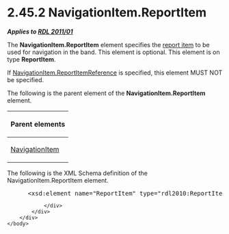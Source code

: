 <html dir="LTR" xmlns:mshelp="http://msdn.microsoft.com/mshelp" xmlns:ddue="http://ddue.schemas.microsoft.com/authoring/2003/5" xmlns:xlink="http://www.w3.org/1999/xlink" xmlns:tool="http://www.microsoft.com/tooltip">
    <head>
        <meta http-equiv="Content-Type" content="text/html; CHARSET=utf-8"></meta>
        <meta name="save" content="history"></meta>
        <title>2.45.2 NavigationItem.ReportItem</title>
        <xml>
            <mshelp:toctitle title="2.45.2 NavigationItem.ReportItem"></mshelp:toctitle>
            <mshelp:rltitle title="[MS-RDL]: NavigationItem.ReportItem"></mshelp:rltitle>
            <mshelp:keyword index="A" term="2a7eec12-9d11-4bc0-9190-39917b40ee60"></mshelp:keyword>
            <mshelp:attr name="DCSext.ContentType" value="open specification"></mshelp:attr>
            <mshelp:attr name="AssetID" value="2a7eec12-9d11-4bc0-9190-39917b40ee60"></mshelp:attr>
            <mshelp:attr name="TopicType" value="kbRef"></mshelp:attr>
            <mshelp:attr name="DCSext.Title" value="[MS-RDL]: NavigationItem.ReportItem" />
        </xml>
    </head>
    <body>
        <div id="header">
            <h1 class="heading">2.45.2 NavigationItem.ReportItem</h1>
        </div>
        <div id="mainSection">
            <div id="mainBody">
                <div id="allHistory" class="saveHistory"></div>
                <div id="sectionSection0" class="section" name="collapseableSection">
                    

<p><b><i>Applies to </i></b><a href="bf2bab1a-b608-4bcc-b718-1cc1baa9579c.html"><b><i>RDL 2011/01</i></b></a></p>

<p>The <b>NavigationItem.ReportItem</b> element specifies the <a href="b2482b3f-74ab-4ca8-a9e5-c07955011743.html#gt_c6f8e999-fca9-4e79-96e7-fb4c2c43d601">report item</a> to be used for
navigation in the band. This element is optional. This element is on type <b>ReportItem</b>.</p>

<p>If <a href="5d4b5692-dd1b-476a-b1a8-5e5e124a32d2.html">NavigationItem.ReportItemReference</a>
is specified, this element MUST NOT be specified.</p>

<p>The following is the parent element of the <b>NavigationItem.ReportItem</b>
element.</p>

<table>
 <thead>
  <tr>
   <th>
   <p>Parent elements</p>
   </th>
  </tr>
 </thead>
 <tr>
  <td>
  <p><a href="641d4b8e-25ed-425c-ad17-66ba777d2782.html">NavigationItem</a></p>
  </td>
 </tr>
</table>

<p>The following is the XML Schema definition of the
NavigationItem.ReportItem element.</p>

<dl>
<dd>
<div><pre> &lt;xsd:element name=&quot;ReportItem&quot; type=&quot;rdl2010:ReportItemsType&quot; minOccurs=&quot;0&quot; maxOccurs=&quot;1&quot;/&gt;
</pre></div>
</dd></dl>


                </div>
            </div>
        </div>
    </body>
</html>